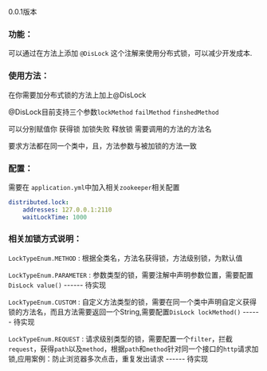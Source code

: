 
0.0.1版本

### 功能：

可以通过在方法上添加 `@DisLock` 这个注解来使用分布式锁，可以减少开发成本.

### 使用方法：

在你需要加分布式锁的方法上加上@DisLock

@DisLock目前支持三个参数`lockMethod`   `failMethod`   `finshedMethod`

可以分别赋值你 获得锁  加锁失败 释放锁 需要调用的方法的方法名 

要求方法都在同一个类中，且，方法参数与被加锁的方法一致

### 配置：

需要在 `application.yml`中加入相关`zookeeper`相关配置

```yaml
distributed.lock:
    addresses: 127.0.0.1:2110
    waitLockTime: 1000
```

### 相关加锁方式说明：

`LockTypeEnum.METHOD` : 根据全类名，方法名获得锁，方法级别锁，为默认值

`LockTypeEnum.PARAMETER` : 参数类型的锁，需要注解中声明参数位置，需要配置`DisLock value()`  ------ 待实现

`LockTypeEnum.CUSTOM` : 自定义方法类型的锁，需要在同一个类中声明自定义获得锁的方法名，而且方法需要返回一个String,需要配置`DisLock lockMethod()`  ------ 待实现

`LockTypeEnum.REQUEST` : 请求级别类型的锁，需要配置一个`filter`，拦截`request`，获得`path`以及`method`，根据`path`和`method`针对同一个接口的`http`请求加锁,应用案例：防止浏览器多次点击，重复发出请求  ------ 待实现
